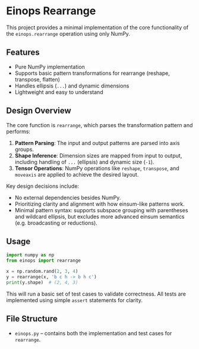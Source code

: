 # Einops Rearrange

This project provides a minimal implementation of the core functionality of the `einops.rearrange` operation using only NumPy.

## Features

- Pure NumPy implementation
- Supports basic pattern transformations for rearrange (reshape, transpose, flatten)
- Handles ellipsis (`...`) and dynamic dimensions
- Lightweight and easy to understand

## Design Overview

The core function is `rearrange`, which parses the transformation pattern and performs:

1. **Pattern Parsing**: The input and output patterns are parsed into axis groups.
2. **Shape Inference**: Dimension sizes are mapped from input to output, including handling of `...` (ellipsis) and dynamic size (`-1`).
3. **Tensor Operations**: NumPy operations like `reshape`, `transpose`, and `moveaxis` are applied to achieve the desired layout.

Key design decisions include:
- No external dependencies besides NumPy.
- Prioritizing clarity and alignment with how einsum-like patterns work.
- Minimal pattern syntax: supports subspace grouping with parentheses and wildcard ellipsis, but excludes more advanced einsum semantics (e.g. broadcasting or reductions).

## Usage

```python
import numpy as np
from einops import rearrange

x = np.random.rand(2, 3, 4)
y = rearrange(x, 'b c h -> b h c')
print(y.shape)  # (2, 4, 3)
```

This will run a basic set of test cases to validate correctness. All tests are implemented using simple `assert` statements for clarity.

## File Structure

- `einops.py` – contains both the implementation and test cases for `rearrange`.
